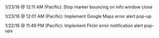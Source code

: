 1/23/16 @ 12:11 AM (Pacific):
Stop marker bouncing on info window close

1/23/16 @ 12:01 AM (Pacific):
Implement Google Maps error alert pop-up

1/22/16 @ 11:49 PM (Pacific):
Implement Flickr error notification alert pop-ups
